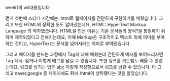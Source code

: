 week1의 wil내용입니다

먼저 첫번째 스터디 시간에는
.html로 웹페이지를 간단하게 구현하기를 배웠습니다.
그리고 또한 HTML의 정확한 뜻도 알아냈는데요,
HTML: HyperText Markup Language 의 약자였습니다.
HTML을 만든 이유는 기존 문서들의 양식?을 통일하기 위하여 제작되었다고 전해지는데요,
이때 Markup은 구조적이고 텍스트 외에 의미를 부여하는 것이고,
HyperText는 문서를 넘어서라는 의미로 부여됐습니다.

그리고 페이지를 만드는 과정에서 Tag에 대해 배웠는데
간단하게 예시를 보여드리자면
Tag 예시: <tagname>암거나</tagname>
이렇게 태그를 남길 수 있습니다.
또한 링크를 거는법도 배울 수 있었는데요,
링크를 남기는 법은
<a href="/abc.html">abc</a>
이렇게 작성함으로서 링크를 남길 수 있습니다.
아 그리고 naver,google 등 페이지에도 뒤에 /html이 생략됐다는 것을 알았습니다.
